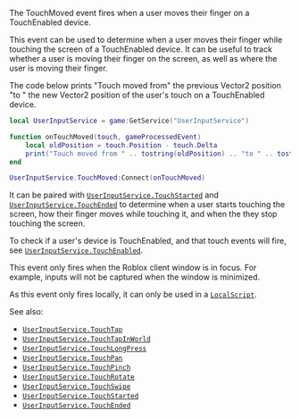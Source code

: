 The TouchMoved event fires when a user moves their finger on a
TouchEnabled device.

This event can be used to determine when a user moves their finger while
touching the screen of a TouchEnabled device. It can be useful to track
whether a user is moving their finger on the screen, as well as where the
user is moving their finger.

The code below prints "Touch moved from" the previous Vector2 position "to
" the new Vector2 position of the user's touch on a TouchEnabled device.
```lua
local UserInputService = game:GetService("UserInputService")

function onTouchMoved(touch, gameProcessedEvent)
	local oldPosition = touch.Position - touch.Delta
	print("Touch moved from " .. tostring(oldPosition) .. "to " .. tostring(touch.Position))
end

UserInputService.TouchMoved:Connect(onTouchMoved)
```

It can be paired with [`UserInputService.TouchStarted`](https://create.roblox.com/docs/reference/engine/classes/UserInputService#TouchStarted) and
[`UserInputService.TouchEnded`](https://create.roblox.com/docs/reference/engine/classes/UserInputService#TouchEnded) to determine when a user starts
touching the screen, how their finger moves while touching it, and when
the they stop touching the screen.

To check if a user's device is TouchEnabled, and that touch events will
fire, see [`UserInputService.TouchEnabled`](https://create.roblox.com/docs/reference/engine/classes/UserInputService#TouchEnabled).

This event only fires when the Roblox client window is in focus. For
example, inputs will not be captured when the window is minimized.

As this event only fires locally, it can only be used in a
[`LocalScript`](https://create.roblox.com/docs/reference/engine/classes/LocalScript).

See also:

- [`UserInputService.TouchTap`](https://create.roblox.com/docs/reference/engine/classes/UserInputService#TouchTap)
- [`UserInputService.TouchTapInWorld`](https://create.roblox.com/docs/reference/engine/classes/UserInputService#TouchTapInWorld)
- [`UserInputService.TouchLongPress`](https://create.roblox.com/docs/reference/engine/classes/UserInputService#TouchLongPress)
- [`UserInputService.TouchPan`](https://create.roblox.com/docs/reference/engine/classes/UserInputService#TouchPan)
- [`UserInputService.TouchPinch`](https://create.roblox.com/docs/reference/engine/classes/UserInputService#TouchPinch)
- [`UserInputService.TouchRotate`](https://create.roblox.com/docs/reference/engine/classes/UserInputService#TouchRotate)
- [`UserInputService.TouchSwipe`](https://create.roblox.com/docs/reference/engine/classes/UserInputService#TouchSwipe)
- [`UserInputService.TouchStarted`](https://create.roblox.com/docs/reference/engine/classes/UserInputService#TouchStarted)
- [`UserInputService.TouchEnded`](https://create.roblox.com/docs/reference/engine/classes/UserInputService#TouchEnded)